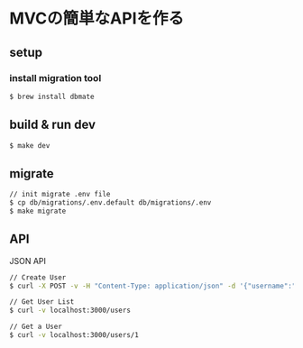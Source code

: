 # MVCの簡単なAPIを作る

## setup
### install migration tool 
```bash
$ brew install dbmate
```

## build & run dev

```bash
$ make dev
```

## migrate

```bash
// init migrate .env file
$ cp db/migrations/.env.default db/migrations/.env
$ make migrate
```

## API
JSON API

```bash
// Create User
$ curl -X POST -v -H "Content-Type: application/json" -d '{"username":"hogehoge", "password": "hogehogehogehogehogehogehoge"}' localhost:3000/users

// Get User List
$ curl -v localhost:3000/users

// Get a User
$ curl -v localhost:3000/users/1
```